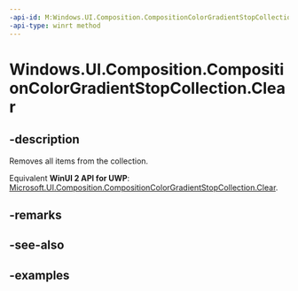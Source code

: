 ```yaml
---
-api-id: M:Windows.UI.Composition.CompositionColorGradientStopCollection.Clear
-api-type: winrt method
---
```


<!-- Method syntax.
public void CompositionColorGradientStopCollection.Clear()
-->

# Windows.UI.Composition.CompositionColorGradientStopCollection.Clear

## -description

Removes all items from the collection.

Equivalent **WinUI 2 API for UWP**: [Microsoft.UI.Composition.CompositionColorGradientStopCollection.Clear](/windows/winui/api/microsoft.ui.composition.compositioncolorgradientstopcollection.clear).

## -remarks

## -see-also

## -examples

